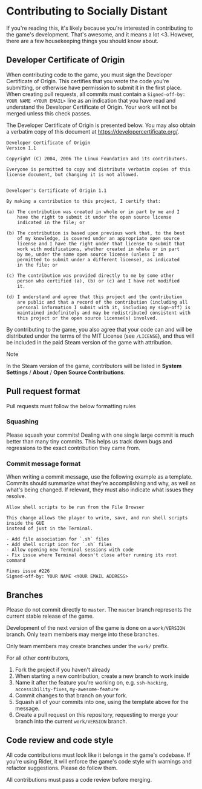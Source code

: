 # Contributing to Socially Distant
If you're reading this, it's likely because you're interested in contributing to the game's development. That's awesome, and it means a lot <3. However, there are a few housekeeping things you should know about.

## Developer Certificate of Origin
When contributing code to the game, you must sign the Developer Certificate of Origin. This certifies that you wrote the code you're submitting, or otherwise have permission to submit it in the first place. When
creating pull requests, all commits must contain a `Signed-off-by: YOUR NAME <YOUR EMAIL>` line as an indication that you have read and understand the Developer Certificate of Origin. Your work will not be merged
unless this check passes.

The Developer Certificate of Origin is presented below. You may also obtain a verbatim copy of this document at https://developercertificate.org/.

```
Developer Certificate of Origin
Version 1.1

Copyright (C) 2004, 2006 The Linux Foundation and its contributors.

Everyone is permitted to copy and distribute verbatim copies of this
license document, but changing it is not allowed.


Developer's Certificate of Origin 1.1

By making a contribution to this project, I certify that:

(a) The contribution was created in whole or in part by me and I
    have the right to submit it under the open source license
    indicated in the file; or

(b) The contribution is based upon previous work that, to the best
    of my knowledge, is covered under an appropriate open source
    license and I have the right under that license to submit that
    work with modifications, whether created in whole or in part
    by me, under the same open source license (unless I am
    permitted to submit under a different license), as indicated
    in the file; or

(c) The contribution was provided directly to me by some other
    person who certified (a), (b) or (c) and I have not modified
    it.

(d) I understand and agree that this project and the contribution
    are public and that a record of the contribution (including all
    personal information I submit with it, including my sign-off) is
    maintained indefinitely and may be redistributed consistent with
    this project or the open source license(s) involved.
```

By contributing to the game, you also agree that your code can and will be distributed under the terms of the MIT License (see `/LICENSE`), and thus will be included in the paid Steam version of the game with
attribution.

> [!NOTE]
>In the Steam version of the game, contributors will be listed in **System Settings** / **About** / **Open Source Contributions**.

## Pull request format
Pull requests must follow the below formatting rules

### Squashing
Please squash your commits! Dealing with one single large commit is much better than many tiny commits. This helps us track down bugs and regressions to the exact contribution they came from.

### Commit message format
When writing a commit message, use the following example as a template. Commits should summarize what they're accomplishing and why, as well as what's being changed. If relevant, they must
also indicate what issues they resolve.

```
Allow shell scripts to be run from the File Browser

This change allows the player to write, save, and run shell scripts inside the GUI
instead of just in the Terminal.

- Add file association for `.sh` files
- Add shell script icon for `.sh` files
- Allow opening new Terminal sessions with code
- Fix issue where Terminal doesn't close after running its root command

Fixes issue #226
Signed-off-by: YOUR NAME <YOUR EMAIL ADDRESS>
```

## Branches
Please do not commit directly to `master`. The `master` branch represents the current stable release of the game.

Development of the next version of the game is done on a `work/VERSION` branch. Only team members may merge into these branches.

Only team members may create branches under the `work/` prefix.

For all other contributors,

1. Fork the project if you haven't already
2. When starting a new contribution, create a new branch to work inside
3. Name it after the feature you're working on, e.g. `ssh-hacking`, `accessibility-fixes`, `my-awesome-feature`
4. Commit changes to that branch on your fork.
5. Squash all of your commits into one, using the template above for the message.
6. Create a pull request on this repository, requesting to merge your branch into the current `work/VERSION` branch.

## Code review and code style
All code contributions must look like it belongs in the game's codebase. If you're using Rider, it will enforce
the game's code style with warnings and refactor suggestions. Please do follow them.

All contributions must pass a code review before merging. 


